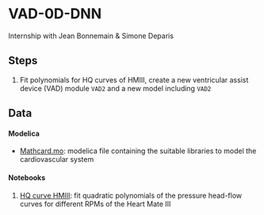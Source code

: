 # VAD-0D-DNN
Internship with Jean Bonnemain & Simone Deparis

## Steps

1. Fit polynomials for HQ curves of HMIII, create a new ventricular assist device (VAD) module `VAD2` and a new model including `VAD2`

## Data



#### Modelica

* [Mathcard.mo](modelica/Mathcard.mo): modelica file containing the suitable libraries to model the cardiovascular system

#### Notebooks

1. [HQ curve HMIII](notebooks/N1-HQ-curve-HMIII.ipynb): fit quadratic polynomials of the pressure head-flow curves for different RPMs of the Heart Mate III
